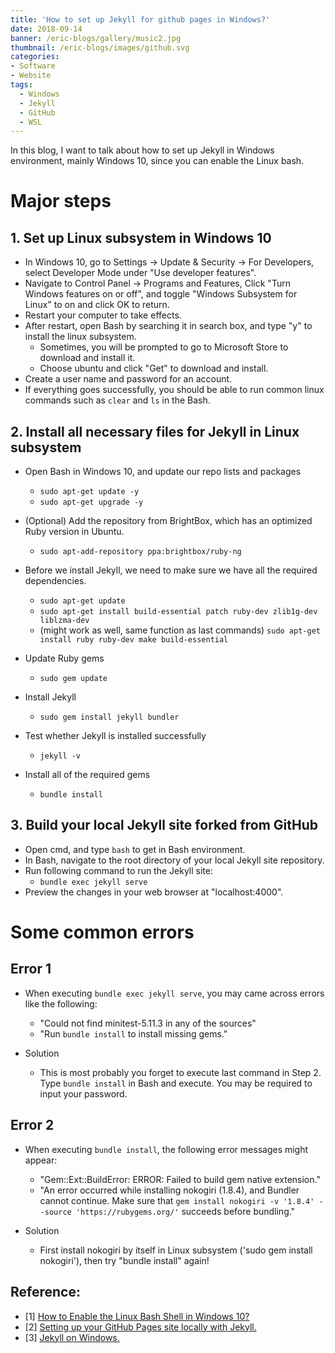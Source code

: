 ```yaml
---
title: 'How to set up Jekyll for github pages in Windows?'
date: 2018-09-14
banner: /eric-blogs/gallery/music2.jpg
thumbnail: /eric-blogs/images/github.svg
categories:
- Software
- Website
tags:
  - Windows
  - Jekyll
  - GitHub
  - WSL
---
```


In this blog, I want to talk about how to set up Jekyll in Windows environment, mainly Windows 10, since you can enable the Linux bash.

<!--more-->

# Major steps

## 1. Set up Linux subsystem in Windows 10
* In Windows 10, go to Settings -> Update & Security -> For Developers, select Developer Mode under "Use developer features".
* Navigate to Control Panel -> Programs and Features, Click "Turn Windows features on or off", and toggle "Windows Subsystem for Linux" to on and click OK to return.
* Restart your computer to take effects.
* After restart, open Bash by searching it in search box, and type "y" to install the linux subsystem.
  * Sometimes, you will be prompted to go to Microsoft Store to download and install it.
  * Choose ubuntu and click "Get" to download and install.
* Create a user name and password for an account.
* If everything goes successfully, you should be able to run common linux commands such as `clear` and `ls` in the Bash.

## 2. Install all necessary files for Jekyll in Linux subsystem
* Open Bash in Windows 10, and update our repo lists and packages
  - `sudo apt-get update -y`
  - `sudo apt-get upgrade -y`

* (Optional) Add the repository from BrightBox, which has an optimized Ruby version in Ubuntu.
   * `sudo apt-add-repository ppa:brightbox/ruby-ng`
* Before we install Jekyll, we need to make sure we have all the required dependencies.
  * `sudo apt-get update`
  * `sudo apt-get install build-essential patch ruby-dev zlib1g-dev liblzma-dev`
  * (might work as well, same function as last commands) `sudo apt-get install ruby ruby-dev make build-essential`
* Update Ruby gems
  * `sudo gem update`
* Install Jekyll
  * `sudo gem install jekyll bundler`
* Test whether Jekyll is installed successfully
  * `jekyll -v`
* Install all of the required gems
  * `bundle install`

## 3. Build your local Jekyll site forked from GitHub
* Open cmd, and type `bash` to get in Bash environment.
* In Bash, navigate to the root directory of your local Jekyll site repository.
* Run following command to run the Jekyll site:
  * `bundle exec jekyll serve`
* Preview the changes in your web browser at "localhost:4000".

# Some common errors

## Error 1
 * When executing `bundle exec jekyll serve`, you may came across errors like the following:
   - "Could not find minitest-5.11.3 in any of the sources"
   - "Run `bundle install` to install missing gems."

 * Solution
   * This is most probably you forget to execute last command in Step 2. Type `bundle install` in Bash and execute. You may be required to input your password.

## Error 2
 * When executing `bundle install`, the following error messages might appear:
   - "Gem::Ext::BuildError: ERROR: Failed to build gem native extension."
   - "An error occurred while installing nokogiri (1.8.4), and Bundler cannot continue. Make sure that `gem install nokogiri -v '1.8.4' --source 'https://rubygems.org/'` succeeds before bundling."

 * Solution
   * First install nokogiri by itself in Linux subsystem ('sudo gem install nokogiri'), then try "bundle install" again!

Reference:
------
* [1] [How to Enable the Linux Bash Shell in Windows 10?](https://www.laptopmag.com/articles/use-bash-shell-windows-10)
* [2] [Setting up your GitHub Pages site locally with Jekyll.](https://help.github.com/articles/setting-up-your-github-pages-site-locally-with-jekyll/)
* [3] [Jekyll on Windows.](https://jekyllrb.com/docs/installation/windows/)
